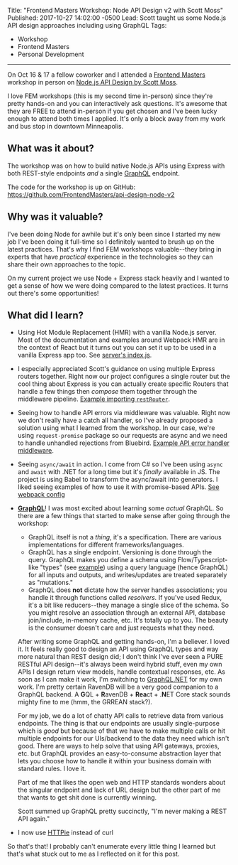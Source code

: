 Title: "Frontend Masters Workshop: Node API Design v2 with Scott Moss"
Published: 2017-10-27 14:02:00 -0500
Lead: Scott taught us some Node.js API design approaches including using GraphQL
Tags:
- Workshop
- Frontend Masters
- Personal Development
---

On Oct 16 & 17 a fellow coworker and I attended a [Frontend Masters](https://frontendmasters.com) workshop in person on [Node.js API Design by Scott Moss](https://frontendmasters.com/workshops/api-design-in-node-v2/).

I love FEM workshops (this is my second time in-person) since they're pretty hands-on and you can interactively ask questions. It's awesome that they are FREE to attend in-person if you get chosen and I've been lucky enough to attend both times I applied. It's only a block away from my work and bus stop in downtown Minneapolis.

## What was it about?

The workshop was on how to build native Node.js APIs using Express with both REST-style endpoints *and* a single [GraphQL](https://graphql.org) endpoint.

The code for the workshop is up on GitHub: https://github.com/FrontendMasters/api-design-node-v2

## Why was it valuable?

I've been doing Node for awhile but it's only been since I started my new job I've been doing it full-time so I definitely wanted to brush up on the latest practices. That's why I find FEM workshops valuable--they bring in experts that have *practical* experience in the technologies so they can share their own approaches to the topic.

On my current project we use Node + Express stack heavily and I wanted to get a sense of how we were doing compared to the latest practices. It turns out there's some opportunities!

## What did I learn?

- Using Hot Module Replacement (HMR) with a vanilla Node.js server. Most of the documentation and examples around Webpack HMR are in the context of React but it turns out you can set it up to be used in a vanilla Express app too. See [server's index.js](https://github.com/FrontendMasters/api-design-node-v2/blob/master/src/index.js).

- I especially appreciated Scott's guidance on using multiple Express routers together. Right now our project configures a single router but the cool thing about Express is you can actually create specific Routers that handle a few things then *compose* them together through the middleware pipeline. [Example importing `restRouter`](https://github.com/FrontendMasters/api-design-node-v2/blob/lesson-5-solution/src/server.js).

- Seeing how to handle API errors via middleware was valuable. Right now we don't really have a catch all handler, so I've already proposed a solution using what I learned from the workshop. In our case, we're using `request-promise` package so our requests are async and we need to handle unhandled rejections from Bluebird. [Example API error handler middleware](https://github.com/FrontendMasters/api-design-node-v2/blob/lesson-5-solution/src/api/modules/errorHandler.js).

- Seeing `async/await` in action. I come from C# so I've been using `async` and `await` with .NET for a long time but it's *finally* available in JS. The project is using Babel to transform the async/await into generators. I liked seeing examples of how to use it with promise-based APIs. [See webpack config](https://github.com/FrontendMasters/api-design-node-v2/blob/master/webpack.config.js)

- **[GraphQL](https://graphql.org)**! I was most excited about learning some *actual* GraphQL. So there are a few things that started to make sense after going through the workshop:
    - GraphQL itself is not a *thing*, it's a specification. There are various implementations for different frameworks/languages.
    - GraphQL has a single endpoint. Versioning is done through the query. GraphQL makes you define a schema using Flow/Typescript-like "types" (see [example](https://github.com/FrontendMasters/api-design-node-v2/blob/master/src/api/resources/playlist/playlist.graphql)) using a query language (hence GraphQL) for all inputs and outputs, and writes/updates are treated separately as "mutations."
    - GraphQL does **not** dictate how the server handles associations; you handle it through functions called *resolvers.* If you've used Redux, it's a bit like reducers--they manage a single slice of the schema. So you might resolve an association through an external API, database join/include, in-memory cache, etc. It's totally up to you. The beauty is the consumer doesn't care and just requests what they need.

    After writing some GraphQL and getting hands-on, I'm a believer. I loved it. It feels really good to design an API using GraphQL types and way more natural than REST design did; I don't think I've ever seen a PURE RESTful API design--it's always been weird hybrid stuff, even my own APIs I design return view models, handle contextual responses, etc. As soon as I can make it work, I'm switching to [GraphQL.NET](https://github.com/graphql-dotnet/graphql-dotnet) for my own work. I'm pretty certain RavenDB will be a very good companion to a GraphQL backend. A **G**QL + **R**avenDB + **Rea**ct + .**N**ET Core stack sounds mighty fine to me (hmm, the GRREAN stack?).

    For my job, we do a lot of chatty API calls to retrieve data from various endpoints. The thing is that our endpoints are usually single-purpose which is *good* but because of that we have to make multiple calls or hit multiple endpoints for our UIs/backend to the data they need which isn't good. There are ways to help solve that using API gateways, proxies, etc. but GraphQL provides an easy-to-consume abstraction layer that lets you choose how to handle it within your business domain with standard rules. I love it.

    Part of me that likes the open web and HTTP standards wonders about the singular endpoint and lack of URL design but the other part of me that wants to get shit done is currently winning.
    
    Scott summed up GraphQL pretty succinctly, "I'm never making a REST API again."

- I now use [HTTPie](https://github.com/jakubroztocil/httpie) instead of curl

So that's that! I probably can't enumerate every little thing I learned but that's what stuck out to me as I reflected on it for this post.
